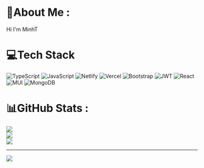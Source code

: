 # 💫About Me :
Hi I'm MinhT

# 💻Tech Stack
![TypeScript](https://img.shields.io/badge/typescript-%23007ACC.svg?style=for-the-badge&logo=typescript&logoColor=white) ![JavaScript](https://img.shields.io/badge/javascript-%23323330.svg?style=for-the-badge&logo=javascript&logoColor=%23F7DF1E) ![Netlify](https://img.shields.io/badge/netlify-%23000000.svg?style=for-the-badge&logo=netlify&logoColor=#00C7B7) ![Vercel](https://img.shields.io/badge/vercel-%23000000.svg?style=for-the-badge&logo=vercel&logoColor=white) ![Bootstrap](https://img.shields.io/badge/bootstrap-%23563D7C.svg?style=for-the-badge&logo=bootstrap&logoColor=white) ![JWT](https://img.shields.io/badge/JWT-black?style=for-the-badge&logo=JSON%20web%20tokens) ![React](https://img.shields.io/badge/react-%2320232a.svg?style=for-the-badge&logo=react&logoColor=%2361DAFB) ![MUI](https://img.shields.io/badge/MUI-%230081CB.svg?style=for-the-badge&logo=material-ui&logoColor=white) ![MongoDB](https://img.shields.io/badge/MongoDB-%234ea94b.svg?style=for-the-badge&logo=mongodb&logoColor=white)
# 📊GitHub Stats :
![](https://github-readme-stats.vercel.app/api?username=MinhT&theme=great-gatsby&hide_border=true&include_all_commits=false&count_private=true)<br/>
![](https://github-readme-streak-stats.herokuapp.com/?user=MinhT&theme=great-gatsby&hide_border=true)<br/>
![](https://github-readme-stats.vercel.app/api/top-langs/?username=MinhT&theme=great-gatsby&hide_border=true&include_all_commits=false&count_private=true&layout=compact)

---
[![](https://visitcount.itsvg.in/api?id=MinhT&icon=0&color=0)](https://visitcount.itsvg.in)
